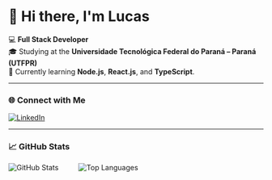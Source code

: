 # 👋 Hi there, I'm Lucas

💻 **Full Stack Developer**  
🎓 Studying at the **Universidade Tecnológica Federal do Paraná – Paraná (UTFPR)**  
🌱 Currently learning **Node.js**, **React.js**, and **TypeScript**.

---

### 🌐 Connect with Me

[![LinkedIn](https://img.shields.io/badge/-LinkedIn-0A66C2?style=for-the-badge&logo=linkedin&logoColor=white&labelColor=0A66C2)](https://www.linkedin.com/in/lucasdemoraesborges/)

---

### 📈 GitHub Stats

![GitHub Stats](https://github-readme-stats.vercel.app/api?username=lucasmoraesb&show_icons=true&theme=tokyonight) &nbsp;&nbsp;&nbsp;&nbsp;&nbsp;&nbsp;&nbsp;&nbsp; ![Top Languages](https://github-readme-stats.vercel.app/api/top-langs/?username=lucasmoraesb&layout=compact&langs_count=5&theme=tokyonight)
